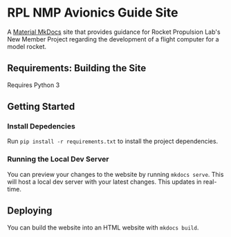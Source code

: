 # RPL NMP Avionics Guide Site
A [Material MkDocs](https://squidfunk.github.io/mkdocs-material/) site that provides guidance for Rocket Propulsion Lab's New Member Project regarding the development of a flight computer for a model rocket.

## Requirements: Building the Site
Requires Python 3


## Getting Started

### Install Depedencies
Run `pip install -r requirements.txt` to install the project dependencies.

### Running the Local Dev Server
You can preview your changes to the website by running `mkdocs serve`. This will host a local dev server with your latest changes. This updates in real-time.

## Deploying

You can build the website into an HTML website with `mkdocs build`.